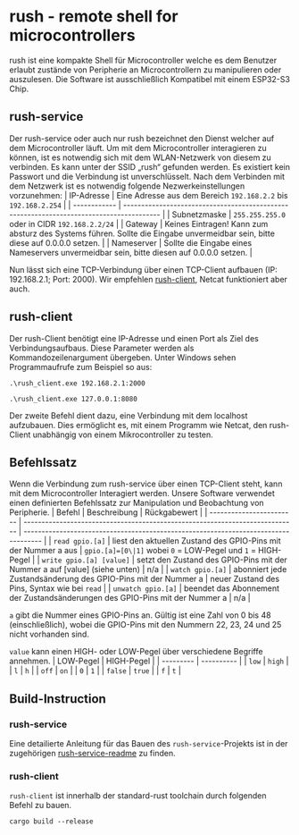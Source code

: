 # rush - remote shell for microcontrollers
rush ist eine kompakte Shell für Microcontroller welche es dem Benutzer erlaubt zustände von Peripherie an Microcontrollern zu manipulieren oder auszulesen.
Die Software ist ausschließlich Kompatibel mit einem ESP32-S3 Chip.

## rush-service
Der rush-service oder auch nur rush bezeichnet den Dienst welcher auf dem Microcontroller läuft.
Um mit dem Microcontroller interagieren zu können, ist es notwendig sich mit dem WLAN-Netzwerk von diesem zu verbinden.
Es kann unter der SSID „rush“ gefunden werden.
Es existiert kein Passwort und die Verbindung ist unverschlüsselt.
Nach dem Verbinden mit dem Netzwerk ist es notwendig folgende Nezwerkeinstellungen vorzunehmen:
| IP-Adresse   | Eine Adresse aus dem Bereich `192.168.2.2` bis `192.168.2.254`                           |
| ------------ | ---------------------------------------------------------------------------------------- |
| Subnetzmaske | `255.255.255.0` oder in CIDR `192.168.2.2/24`                                            |
| Gateway      | Keines Eintragen! Kann zum absturz des Systems führen. Sollte die Eingabe unvermeidbar sein, bitte diese auf 0.0.0.0 setzen. |
| Nameserver   | Sollte die Eingabe eines Nameservers unvermeidbar sein, bitte diesen auf 0.0.0.0 setzen. |

Nun lässt sich eine TCP-Verbindung über einen TCP-Client aufbauen (IP: 192.168.2.1; Port: 2000).
Wir empfehlen [rush-client](#rush-client), Netcat funktioniert aber auch.

## rush-client
Der rush-Client benötigt eine IP-Adresse und einen Port als Ziel des Verbindungsaufbaus.
Diese Parameter werden als Kommandozeilenargument übergeben.
Unter Windows sehen Programmaufrufe zum Beispiel so aus:
```
.\rush_client.exe 192.168.2.1:2000

.\rush_client.exe 127.0.0.1:8080
```
Der zweite Befehl dient dazu, eine Verbindung mit dem localhost aufzubauen.
Dies ermöglicht es, mit einem Programm wie Netcat, den rush-Client unabhängig von einem Mikrocontroller zu testen.


## Befehlssatz
Wenn die Verbindung zum rush-service über einen TCP-Client steht, kann mit dem Microcontroller Interagiert werden.
Unsere Software verwendet einen definierten Befehlssatz zur Manipulation und Beobachtung von Peripherie.
| Befehl                   | Beschreibung                                                                 | Rückgabewert                                                                        |
| ------------------------ | ---------------------------------------------------------------------------- | ----------------------------------------------------------------------------------- |
| `read gpio.[a]`          | liest den aktuellen Zustand des GPIO-Pins mit der Nummer a aus               | `gpio.[a]=[0\|1]` wobei `0` = LOW-Pegel und `1` = HIGH-Pegel                        |
| `write gpio.[a] [value]` | setzt den Zustand des GPIO-Pins mit der Nummer a auf [value] (siehe unten)   | n/a                                                                                 |
| `watch gpio.[a]`         | abonniert jede Zustandsänderung des GPIO-Pins mit der Nummer a               | neuer Zustand des Pins, Syntax wie bei `read`                                       |
| `unwatch gpio.[a]`       | beendet das Abonnement der Zustandsänderungen des GPIO-Pins mit der Nummer a | n/a                                                                                 |

`a` gibt die Nummer eines GPIO-Pins an. Gültig ist eine Zahl von 0 bis 48 (einschließlich), wobei die GPIO-Pins mit den Nummern 22, 23, 24 und 25 nicht vorhanden sind.

`value` kann einen HIGH- oder LOW-Pegel über verschiedene Begriffe annehmen.
| LOW-Pegel | HIGH-Pegel |
| --------- | ---------- |
| `low`     | `high`     |
| `l`       | `h`        |
| `off`     | `on`       |
| `0`       | `1`        |
| `false`   | `true`     |
| `f`       | `t`        |

## Build-Instruction
### rush-service
Eine detailierte Anleitung für das Bauen des `rush-service`-Projekts ist in der zugehörigen [rush-service-readme](rush-service/readme.md) zu finden.
### rush-client
`rush-client` ist innerhalb der standard-rust toolchain durch folgenden Befehl zu bauen.
```
cargo build --release
```
